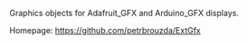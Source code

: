 
Graphics objects for Adafruit_GFX and Arduino_GFX displays.

Homepage: https://github.com/petrbrouzda/ExtGfx
